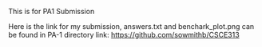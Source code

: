 This is for PA1 Submission

Here is the link for my submission, answers.txt and benchark_plot.png can be found in PA-1 directory
link: https://github.com/sowmithb/CSCE313